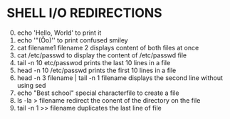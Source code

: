 # SHELL I/O REDIRECTIONS
0. echo 'Hello, World'  to print it
1. echo '"(Ôo)'' to print confused smiley
2. cat filename1 filename 2 displays content of both files at once
3. cat /etc/passwd to display the content of /etc/passwd file
4. tail -n 10 etc/passwod prints the last 10 lines in a file
5. head -n 10 /etc/passwd prints the first 10 lines in a file
6. head -n 3 filename | tail -n 1 filename displays the second line without using sed
7. echo "Best school" special characterfile to create a file
8. ls -la > filename redirect the conent of the directory on the file
9. tail -n 1 >> filename duplicates the last line of file
 
